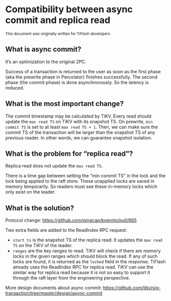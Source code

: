 # Compatibility between async commit and replica read

<sub>This document was originally written for TiFlash developers</sub>

## What is async commit? 

It’s an optimization to the original 2PC.

Success of a transaction is returned to the user as soon as the first phase (aka the prewrite phase in Percolator) finishes successfully. The second phase (the commit phase) is done asynchronously. So the latency is reduced.

## What is the most important change?

The commit timestamp may be calculated by TiKV. Every read should update the `max read TS` on TiKV with its snapshot TS. On prewrite, `min commit TS` is set to at least `max read TS + 1`. Then, we can make sure the commit TS of the transaction will be larger than the snapshot TS of any previous reader. In other words, we can guarantee snapshot isolation.

## What is the problem for “replica read”?

Replica read does not update the `max read TS`.

There is a time gap between setting the “min commit TS” in the lock and the lock being applied to the raft store. These unapplied locks are saved in memory temporarily. So readers must see these in-memory locks which only exist on the leader.

## What is the solution?

Protocol change: https://github.com/pingcap/kvproto/pull/665

Two extra fields are added to the ReadIndex RPC request:

- `start_ts` is the snapshot TS of the replica read. It updates the `max read TS` on the TiKV of the leader.
- `ranges` are the key ranges to read. TiKV will check if there are memory locks in the given ranges which should block the read. If any of such locks are found, it is returned as the `locked` field in the response.
    TiFlash already uses the ReadIndex RPC for replica read. TiKV can use the similar way for replica read because it is not so easy to support it through the raft layer from the engineering perspective.

More design documents about async commit: https://github.com/tikv/sig-transaction/tree/master/design/async-commit

